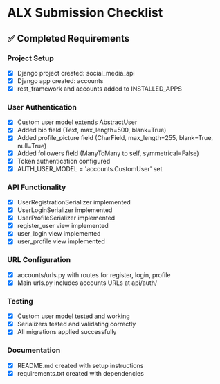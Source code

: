 # ALX Submission Checklist

## ✅ Completed Requirements

### Project Setup
- [x] Django project created: social_media_api
- [x] Django app created: accounts
- [x] rest_framework and accounts added to INSTALLED_APPS

### User Authentication  
- [x] Custom user model extends AbstractUser
- [x] Added bio field (Text, max_length=500, blank=True)
- [x] Added profile_picture field (CharField, max_length=255, blank=True, null=True)
- [x] Added followers field (ManyToMany to self, symmetrical=False)
- [x] Token authentication configured
- [x] AUTH_USER_MODEL = 'accounts.CustomUser' set

### API Functionality
- [x] UserRegistrationSerializer implemented
- [x] UserLoginSerializer implemented  
- [x] UserProfileSerializer implemented
- [x] register_user view implemented
- [x] user_login view implemented
- [x] user_profile view implemented

### URL Configuration
- [x] accounts/urls.py with routes for register, login, profile
- [x] Main urls.py includes accounts URLs at api/auth/

### Testing
- [x] Custom user model tested and working
- [x] Serializers tested and validating correctly
- [x] All migrations applied successfully

### Documentation
- [x] README.md created with setup instructions
- [x] requirements.txt created with dependencies
